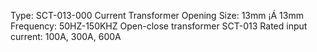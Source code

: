 Type: SCT-013-000 Current Transformer
Opening Size: 13mm ¡Á 13mm
Frequency: 50HZ-150KHZ
Open-close transformer SCT-013
Rated input current: 100A, 300A, 600A
